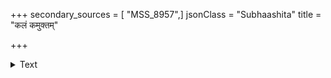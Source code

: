 +++
secondary_sources = [ "MSS_8957",]
jsonClass = "Subhaashita"
title = "कलं कमुक्तम्"

+++

<details><summary>Text</summary>

कलं कमुक्तं तनुमध्यनामिका स्तनद्वयी च त्वदृते न हन्त्यतः।  
न याति भूतं गणने भवन्मुखे कलङ्कमुक्तं तनुमध्यनामिका॥
</details>
